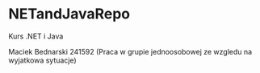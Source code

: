 # NETandJavaRepo

Kurs .NET i Java

Maciek Bednarski 241592 (Praca w grupie jednoosobowej ze wzgledu na wyjatkowa sytuacje) 
